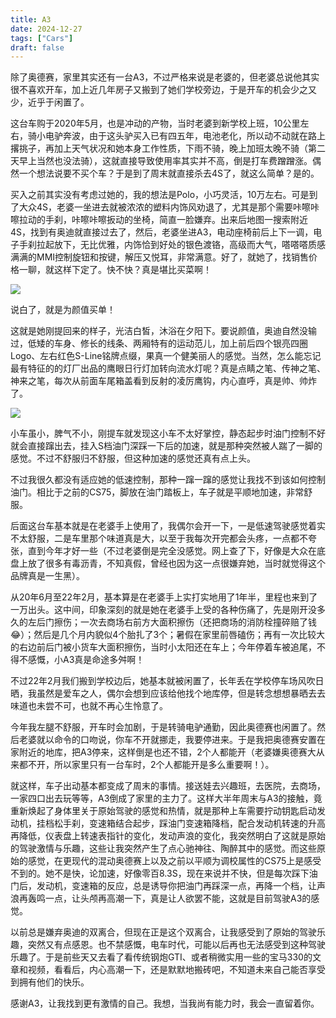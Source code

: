 ```yaml
---
title: A3
date: 2024-12-27
tags: ["Cars"]
draft: false
---
```


除了奥德赛，家里其实还有一台A3，不过严格来说是老婆的，但老婆总说他其实很不喜欢开车，加上近几年房子又搬到了她们学校旁边，于是开车的机会少之又少，近乎于闲置了。

这台车购于2020年5月，也是冲动的产物，当时老婆到新学校上班，10公里左右，骑小电驴奔波，由于这头驴买入已有四五年，电池老化，所以动不动就在路上撂挑子，再加上天气状况和她本身工作性质，下雨不骑，晚上加班太晚不骑（第二天早上当然也没法骑），这就直接导致使用率其实并不高，倒是打车费蹭蹭涨。偶然一个想法说要不买个车？于是到了周末就直接杀去4S了，就这么简单？是的。

买入之前其实没有考虑过她的，我的想法是Polo，小巧灵活，10万左右。可是到了大众4S，老婆一坐进去就被浓浓的塑料内饰风劝退了，尤其是那个需要咔嚓咔嚓拉动的手刹，咔嚓咔嚓扳动的坐椅，简直一脸嫌弃。出来后地图一搜索附近4S，找到有奥迪就直接过去了，然后，老婆坐进A3，电动座椅前后上下一调，电子手刹拉起放下，无比优雅，内饰恰到好处的银色渡铬，高级而大气，嗒嗒嗒质感满满的MMI控制旋钮和按键，解压又悦耳，非常满意。好了，就她了，找销售价格一聊，就这样下定了。快不快？真是堪比买菜啊！

![](IMG_2247.jpg "")

说白了，就是为颜值买单！

这就是她刚提回来的样子，光洁白皙，沐浴在夕阳下。要说颜值，奥迪自然没输过，低矮的车身、修长的线条、两厢特有的运动范儿，加上前后四个银亮四圈Logo、左右红色S-Line铭牌点缀，果真一个健美丽人的感觉。当然，怎么能忘记最有特征的的灯厂出品的鹰眼日行灯加转向流水灯呢？真是点睛之笔、传神之笔、神来之笔，每次从前面车尾箱盖看到反射的凌厉鹰钩，内心直呼，真是帅、帅炸了。

![](IMG_2267.jpg "")

小车虽小，脾气不小，刚提车就发现这小车不太好掌控，静态起步时油门控制不好就会直接蹿出去，挂入S档油门深踩一下后的加速，就是那种突然被人踹了一脚的感觉。不过不舒服归不舒服，但这种加速的感觉还真有点上头。

不过我很久都没有适应她的低速控制，那种一蹿一蹿的感觉让我找不到该如何控制油门。相比于之前的CS75，脚放在油门踏板上，车子就是平顺地加速，非常舒服。

后面这台车基本就是在老婆手上使用了，我偶尔会开一下，一是低速驾驶感觉着实不太舒服，二是车里那个味道真是大，以至于我每次开完都会头疼，一点都不夸张，直到今年才好一些（不过老婆倒是完全没感觉。网上查了下，好像是大众在底盘上放了很多有毒沥青，不知真假，曾经也因为这一点很嫌弃她，当时就觉得这个品牌真是一生黑）。

从20年6月至22年2月，基本算是在老婆手上实打实地用了1年半，里程也来到了一万出头。这中间，印象深刻的就是她在老婆手上受的各种伤痛了，先是刚开没多久的左后门擦伤；一次去商场右前方大面积擦伤（还把商场的消防栓撞碎赔了钱😂）；然后是几个月内貌似4个胎扎了3个；暑假在家里前唇磕伤；再有一次比较大的右边前后门被小货车大面积擦伤，当时小太阳还在车上；今年停着车被追尾，不得不感慨，小A3真是命途多舛啊！

不过22年2月我们搬到学校边后，她基本就被闲置了，长年丢在学校停车场风吹日晒，我虽然是爱车之人，偶尔会想到应该给他找个地库停，但是转念想想暴晒去去味道也未尝不可，也就不再心生怜意了。

今年我左腿不舒服，开车时会加剧，于是转骑电驴通勤，因此奥德赛也闲置了。然后老婆就以命令的口吻说，你车不开就挪走，我要停进来。于是我把奥德赛安置在家附近的地库，把A3停来，这样倒是也还不错，2个人都能开（老婆嫌奥德赛大从来都不开，所以家里只有一台车时，2个人都能开是多么重要啊！）。

就这样，车子出动基本都变成了周末的事情。接送娃去兴趣班，去医院，去商场，一家四口出去玩等等，A3倒成了家里的主力了。这样大半年周末与A3的接触，竟重新焕起了身体里关于原始驾驶的感觉和热情，就是那种上车需要拧动钥匙启动发动机，挂档松手刹，变速箱结合起步，踩油门变速箱降档，配合发动机转速的升高再降低，仪表盘上转速表指针的变化，发动声浪的变化，我突然明白了这就是原始的驾驶激情与乐趣，这些让我突然产生了点心驰神往、陶醉其中的感觉。而这些原始的感觉，在更现代的混动奥德赛上以及之前以平顺为调校属性的CS75上是感受不到的。她不是快，论加速，好像零百8.3S，现在来说并不快，但是每次踩下油门后，发动机，变速箱的反应，总是诱导你把油门再踩深一点，再降一个档，让声浪再轰鸣一点，让头颅再高潮一下，真是让人欲罢不能，这就是目前驾驶A3的感觉。

以前总是嫌弃奥迪的双离合，但现在正是这个双离合，让我感受到了原始的驾驶乐趣，突然又有点感恩。也不禁感慨，电车时代，可能以后再也无法感受到这种驾驶乐趣了。于是前些天又去看了看传统钢炮GTI、或者稍微实用一些的宝马330的文章和视频，看看后，内心高潮一下，还是默默地搬砖吧，不知道未来自己能否享受到拥有他们的快乐。

感谢A3，让我找到更有激情的自己。我想，当我尚有能力时，我会一直留着你。